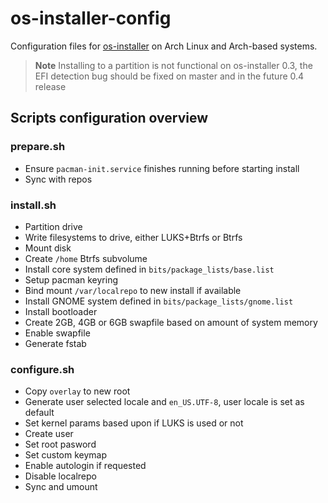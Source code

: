 # os-installer-config
Configuration files for [os-installer](https://gitlab.gnome.org/p3732/os-installer) on Arch Linux and Arch-based systems.

> **Note** Installing to a partition is not functional on os-installer 0.3, the EFI detection bug should be fixed on master and in the future 0.4 release

## Scripts configuration overview
### prepare.sh
- Ensure `pacman-init.service` finishes running before starting install
- Sync with repos

### install.sh
- Partition drive
- Write filesystems to drive, either LUKS+Btrfs or Btrfs
- Mount disk
- Create `/home` Btrfs subvolume
- Install core system defined in `bits/package_lists/base.list`
- Setup pacman keyring
- Bind mount `/var/localrepo` to new install if available
- Install GNOME system defined in `bits/package_lists/gnome.list`
- Install bootloader
- Create 2GB, 4GB or 6GB swapfile based on amount of system memory
- Enable swapfile
- Generate fstab

### configure.sh
- Copy `overlay` to new root
- Generate user selected locale and `en_US.UTF-8`, user locale is set as default
- Set kernel params based upon if LUKS is used or not
- Create user
- Set root pasword
- Set custom keymap
- Enable autologin if requested
- Disable localrepo
- Sync and umount
